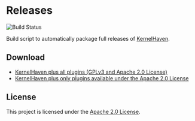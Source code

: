 # Releases

![Build Status](http://jenkins.sse.uni-hildesheim.de/buildStatus/icon?job=KernelHaven_Public_Releases)

Build script to automatically package full releases of [KernelHaven](https://github.com/KernelHaven/KernelHaven).

## Download

* [KernelHaven plus all plugins (GPLv3 and Apache 2.0 License)](https://jenkins.sse.uni-hildesheim.de/view/KernelHaven/job/KernelHaven_Public_Releases/lastSuccessfulBuild/artifact/build/KernelHaven_GPLv3_withsource.zip)
* [KernelHaven plus only plugins available under the Apache 2.0 License](https://jenkins.sse.uni-hildesheim.de/view/KernelHaven/job/KernelHaven_Public_Releases/lastSuccessfulBuild/artifact/build/KernelHaven_Apache-2.0_withsource.zip)

## License

This project is licensed under the [Apache 2.0 License](http://www.apache.org/licenses/LICENSE-2.0.html).

